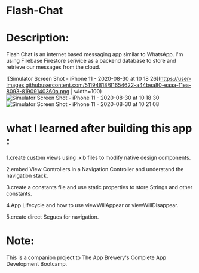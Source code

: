 # Flash-Chat
# Description:
Flash Chat is an internet based messaging app similar to WhatsApp. I'm using Firebase Firestore serivice as a backend database to store and retrieve our messages from the cloud. 

![Simulator Screen Shot - iPhone 11 - 2020-08-30 at 10 18 26](https://user-images.githubusercontent.com/51194818/91654622-a44bea80-eaaa-11ea-8093-81909140360a.png | width=100)
![Simulator Screen Shot - iPhone 11 - 2020-08-30 at 10 18 30](https://user-images.githubusercontent.com/51194818/91654627-af067f80-eaaa-11ea-83ab-cd8e0087129c.png)
![Simulator Screen Shot - iPhone 11 - 2020-08-30 at 10 21 08](https://user-images.githubusercontent.com/51194818/91654630-b2017000-eaaa-11ea-8ed2-5c7df0d2e2db.png)
# what I learned after building this app :
1.create custom views using .xib files to modify native design components.

2.embed View Controllers in a Navigation Controller and understand the navigation stack.

3.create a constants file and use static properties to store Strings and other constants.

4.App Lifecycle and how to use viewWillAppear or viewWillDisappear.

5.create direct Segues for navigation.
# Note:
This is a companion project to The App Brewery's Complete App Development Bootcamp.
